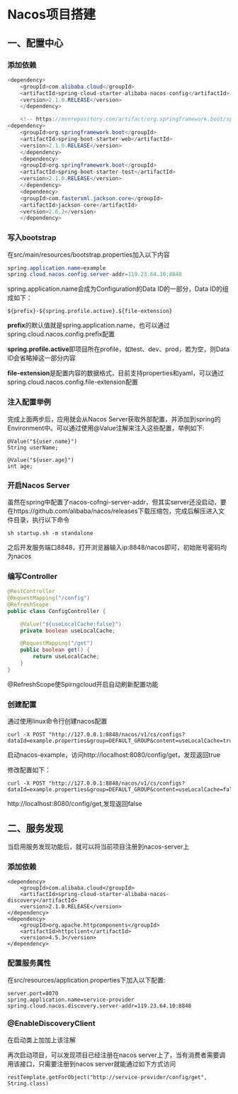 # Nacos项目搭建

## 一、配置中心

### 添加依赖

```java
<dependency>
    <groupId>com.alibaba.cloud</groupId>
    <artifactId>spring-cloud-starter-alibaba-nacos-config</artifactId>
    <version>2.1.0.RELEASE</version>
    </dependency>

    <!-- https://mvnrepository.com/artifact/org.springframework.boot/spring-boot-starter-web -->
<dependency>
    <groupId>org.springframework.boot</groupId>
    <artifactId>spring-boot-starter-web</artifactId>
    <version>2.1.0.RELEASE</version>
    </dependency>
    <dependency>
    <groupId>org.springframework.boot</groupId>
    <artifactId>spring-boot-starter-test</artifactId>
    <version>2.1.0.RELEASE</version>
    </dependency>
    <dependency>
    <groupId>com.fasterxml.jackson.core</groupId>
    <artifactId>jackson-core</artifactId>
    <version>2.6.2</version>
    </dependency>
```



### 写入bootstrap

在src/main/resources/bootstrap.properties加入以下内容

```java
spring.application.name=example
spring.cloud.nacos.config.server-addr=119.23.64.10:8848
```

spring.application.name会成为Configuration的Data ID的一部分，Data ID的组成如下：

```
${prefix}-${spring.profile.active}.${file-extension}
```

**prefix**的默认值就是spring.application.name，也可以通过spring.cloud.nacos.config.prefix配置

**spring.profile.active**即项目所在profile，如test、dev、prod，若为空，则Data ID会省略掉这一部分内容

**file-extension**是配置内容的数据格式，目前支持properties和yaml，可以通过spring.cloud.nacos.config.file-extension配置



### 注入配置举例

完成上面两步后，应用就会从Nacos Server获取外部配置，并添加到spring的Environment中。可以通过使用@Value注解来注入这些配置，举例如下:

```
@Value("${user.name}")
String userName;

@Value("${user.age}")
int age;
```



### 开启Nacos Server

虽然在spring中配置了nacos-cofngi-server-addr，但其实server还没启动，要在https://github.com/alibaba/nacos/releases下载压缩包，完成后解压进入文件目录，执行以下命令

```
sh startup.sh -m standalone
```

之后开发服务端口8848，打开浏览器输入ip:8848/nacos即可，初始账号密码均为nacos



### 编写Controller

```java
@RestController
@RequestMapping("/config")
@RefreshScope
public class ConfigController {

    @Value("${useLocalCache:false}")
    private boolean useLocalCache;

    @RequestMapping("/get")
    public boolean get() {
        return useLocalCache;
    }
}
```

@RefreshScope使Spirngcloud开启自动刷新配置功能



### 创建配置

通过使用linux命令行创建nacos配置

```
curl -X POST "http://127.0.0.1:8848/nacos/v1/cs/configs?dataId=example.properties&group=DEFAULT_GROUP&content=useLocalCache=true"
```

启动nacos-example，访问http://localhost:8080/config/get，发现返回true

修改配置如下：

```
curl -X POST "http://127.0.0.1:8848/nacos/v1/cs/configs?dataId=example.properties&group=DEFAULT_GROUP&content=useLocalCache=false"
```

http://localhost:8080/config/get,发现返回false



## 二、服务发现

当启用服务发现功能后，就可以将当前项目注册到nacos-server上

### 添加依赖

```
<dependency>
    <groupId>com.alibaba.cloud</groupId>
    <artifactId>spring-cloud-starter-alibaba-nacos-discovery</artifactId>
    <version>2.1.0.RELEASE</version>
</dependency>
<dependency>
    <groupId>org.apache.httpcomponents</groupId>
    <artifactId>httpclient</artifactId>
    <version>4.5.3</version>
</dependency>
```



### 配置服务属性

在src/resources/application.properties下加入以下配置:

```
server.port=8070
spring.application.name=service-provider
spring.cloud.nacos.discovery.server-addr=119.23.64.10:8848
```



### @EnableDiscoveryClient

在启动类上加加上该注解



再次启动项目，可以发现项目已经注册在nacos server上了，当有消费者需要调用该接口，只需要注册到nacos server就能通过如下方式访问

```
restTemplate.getForObject("http://service-provider/config/get", String.class)
```



